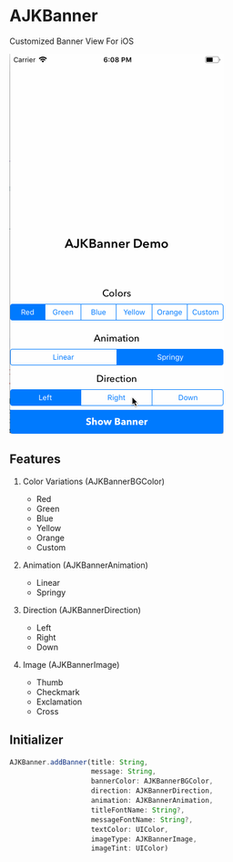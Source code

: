 # AJKBanner
Customized Banner View For iOS

![alt text](https://github.com/assadjaved/AJKBanner/blob/master/AJKBannerDemo.gif)

## Features

1. Color Variations (AJKBannerBGColor)
    * Red
    * Green
    * Blue
    * Yellow
    * Orange
    * Custom

2. Animation (AJKBannerAnimation)
    * Linear
    * Springy

3. Direction (AJKBannerDirection)
    * Left
    * Right
    * Down

4. Image (AJKBannerImage)
    * Thumb
    * Checkmark
    * Exclamation
    * Cross

## Initializer

```javascript
AJKBanner.addBanner(title: String,
                    message: String,
                    bannerColor: AJKBannerBGColor,
                    direction: AJKBannerDirection,
                    animation: AJKBannerAnimation,
                    titleFontName: String?,
                    messageFontName: String?,
                    textColor: UIColor,
                    imageType: AJKBannerImage,
                    imageTint: UIColor)
```
